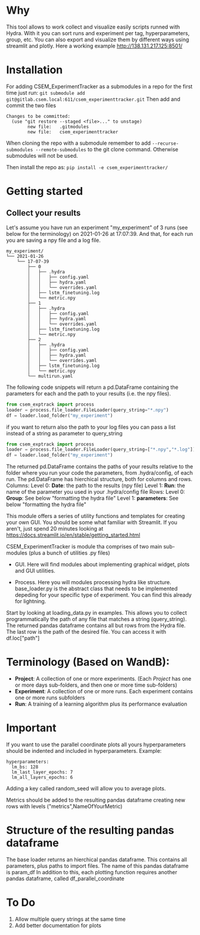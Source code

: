 # Why
This tool allows to work collect and visualize easily scripts runned with Hydra. With it you can sort runs and experiment per tag, hyperparameters, group, etc.
You can also export and visualize them by different ways using streamlit and plotly. 
Here a working example http://138.131.217.125:8501/

# Installation 
For adding CSEM_ExperimentTracker as a submodules in a repo for the first time just run:
`git submodule add git@gitlab.csem.local:611/csem_experimenttracker.git`
Then add and commit the two files 

```
Changes to be committed:
  (use "git restore --staged <file>..." to unstage)
        new file:   .gitmodules
        new file:   csem_experimenttracker
```

When cloning the repo with a submodule remember to add `--recurse-submodules --remote-submodules` to the git clone command. Otherwise submodules will not be used.


Then install the repo as:
`pip install -e csem_experimenttracker/`

# Getting started
## Collect your results
Let's assume you have run an experiment "my_experiment" of 3 runs (see below for the terminology) on 2021-01-26 at 17:07:39. And that, for each run you are saving a npy file and a log file. 

```
my_experiment/
└── 2021-01-26
    └── 17-07-39
        ├── 0
        │   ├── .hydra
        │   │   ├── config.yaml
        │   │   ├── hydra.yaml
        │   │   └── overrides.yaml
        │   ├── lstm_finetuning.log
        │   └── metric.npy
        ├── 1
        │   ├── .hydra
        │   │   ├── config.yaml
        │   │   ├── hydra.yaml
        │   │   └── overrides.yaml
        │   ├── lstm_finetuning.log
        │   └── metric.npy
        ├── 2
        │   ├── .hydra
        │   │   ├── config.yaml
        │   │   ├── hydra.yaml
        │   │   └── overrides.yaml
        │   ├── lstm_finetuning.log
        │   └── metric.npy
        └── multirun.yaml
```

The following code snippets will return a pd.DataFrame containing the parameters for each and the path to your results (i.e. the npy files).

```python
from csem_exptrack import process
loader = process.file_loader.FileLoader(query_string="*.npy")
df = loader.load_folder("my_experiment")
```

if you want to return also the path to your log files you can pass a list instead of a string as parameter to query_string 

```python
from csem_exptrack import process
loader = process.file_loader.FileLoader(query_string=["*.npy","*.log"])
df = loader.load_folder("my_experiment")
```

The returned pd.DataFrame contains the paths of your results relative to the folder where you run your code the parameters, from .hydra/config, of each run.
The pd.DataFrame has hierchical structure, both for columns and rows.
Columns:
Level 0: **Date**: the path to the results (npy file)
Level 1: **Run**: the name of the parameter you used in your .hydra/config file
Rows:
Level 0: **Group**: See below "formatting the hydra file"
Level 1: **parameters**: See below "formatting the hydra file"




This module offers a series of utility functions and templates for creating your own GUI.
You should be some what familiar with Streamlit. If you aren't, just spend 20 minutes looking at https://docs.streamlit.io/en/stable/getting_started.html

CSEM_ExperimentTracker is module tha comprises of two main sub-modules (plus a bunch of utilities .py files)
- GUI. Here will find modules about implementing graphical widget, plots and GUI utilities.

- Process. Here you will modules processing hydra like structure.  base_loader.py is the abstract class that needs to be implemented depeding for your specific type of experiment. You can find this already for lightning.

Start by looking at loading_data.py in examples. This allows you to collect programmatically the path of any file that matches a string (query_string).
The returned pandas dataframe contains all but rows from the Hydra file. The last row is the path of the desired file. You can access it with df.loc["path"]
# Terminology (Based on WandB):

- **Project**: A collection of one or more experiments. (Each _Project_ has one or more days sub-folders, and then one or more time sub-folders) 
- **Experiment**: A collection of one or more runs. Each experiment contains one or more runs subfolders 
- **Run**: A training of a learning algorithm plus its performance evaluation 

# Important
If you want to use the parallel coordinate plots all yours hyperparameters should be indented and included in hyperparameters. Example:
```
hyperparameters:
  lm_bs: 128 
  lm_last_layer_epochs: 7
  lm_all_layers_epochs: 6
```

Adding a key called random_seed will allow you to average plots.

Metrics should be added to the resulting pandas dataframe creating new rows with levels ("metrics",NameOfYourMetric)

# Structure of the resulting pandas dataframe 
The base loader returns an hierchical pandas dataframe. This contains all parameters, plus paths to import files. The name of this pandas dataframe is param_df
In addition to this, each plotting function requires another pandas dataframe, called df_parallel_coordinate

# To Do 
1) Allow multiple query strings at the same time
2) Add better documentation for plots
